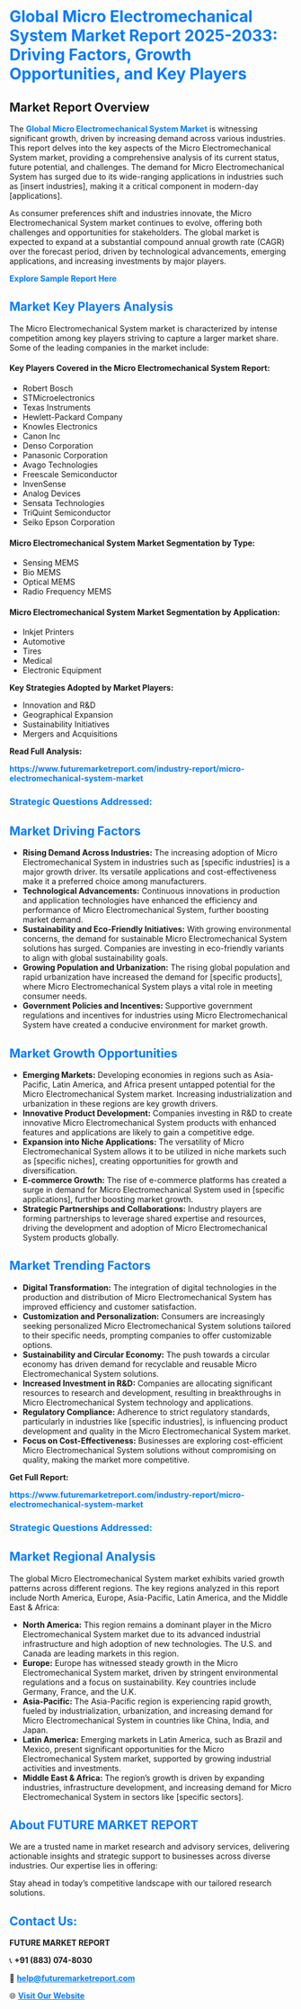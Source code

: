 <h1 style="color: #007BFF;">Global Micro Electromechanical System Market Report 2025-2033: Driving Factors, Growth Opportunities, and Key Players</h1>

<section id="overview">
<h2>Market Report Overview</h2>
<p>The <a href="https://www.futuremarketreport.com/industry-report/micro-electromechanical-system-market" style="color: #007BFF; text-decoration: none;"><strong>Global Micro Electromechanical System Market</strong></a> is witnessing significant growth, driven by increasing demand across various industries. This report delves into the key aspects of the Micro Electromechanical System market, providing a comprehensive analysis of its current status, future potential, and challenges. The demand for Micro Electromechanical System has surged due to its wide-ranging applications in industries such as [insert industries], making it a critical component in modern-day [applications].</p>
<p>As consumer preferences shift and industries innovate, the Micro Electromechanical System market continues to evolve, offering both challenges and opportunities for stakeholders. The global market is expected to expand at a substantial compound annual growth rate (CAGR) over the forecast period, driven by technological advancements, emerging applications, and increasing investments by major players.</p>
</section>

<section id="overview">
<p><a href="https://www.futuremarketreport.com/request-sample/reportId=88827" style="color: #007BFF; text-decoration: none;"><strong>Explore Sample Report Here</strong></a></p>
</section>

<section id="key-players">
<h2 style="color: #007BFF;">Market Key Players Analysis</h2>
<p>The Micro Electromechanical System market is characterized by intense competition among key players striving to capture a larger market share. Some of the leading companies in the market include:</p>
<h4>Key Players Covered in the Micro Electromechanical System Report:</h4>
<ul><li>Robert Bosch</li><li>STMicroelectronics</li><li>Texas Instruments</li><li>Hewlett-Packard Company</li><li>Knowles Electronics</li><li>Canon Inc</li><li>Denso Corporation</li><li>Panasonic Corporation</li><li>Avago Technologies</li><li>Freescale Semiconductor</li><li>InvenSense</li><li>Analog Devices</li><li>Sensata Technologies</li><li>TriQuint Semiconductor</li><li>Seiko Epson Corporation</li></ul>
<h4>Micro Electromechanical System Market Segmentation by Type:</h4>
<ul><li>Sensing MEMS</li><li>Bio MEMS</li><li>Optical MEMS</li><li>Radio Frequency MEMS</li></ul>

<h4>Micro Electromechanical System Market Segmentation by Application:</h4>
<ul><li>Inkjet Printers</li><li>Automotive</li><li>Tires</li><li>Medical</li><li>Electronic Equipment</li></ul>
<p><strong>Key Strategies Adopted by Market Players:</strong></p>
<ul>
<li>Innovation and R&D</li>
<li>Geographical Expansion</li>
<li>Sustainability Initiatives</li>
<li>Mergers and Acquisitions</li>
</ul>
</section>

<section>
<p><strong>Read Full Analysis: </strong></p><a href="https://www.futuremarketreport.com/industry-report/micro-electromechanical-system-market" style="color: #007BFF; text-decoration: none;"><strong>https://www.futuremarketreport.com/industry-report/micro-electromechanical-system-market</strong></a>
<h3 style="color: #007BFF;">Strategic Questions Addressed:</h3>
</section>

<section id="driving-factors">
<h2 style="color: #007BFF;">Market Driving Factors</h2>
<ul>
<li><strong>Rising Demand Across Industries:</strong> The increasing adoption of Micro Electromechanical System in industries such as [specific industries] is a major growth driver. Its versatile applications and cost-effectiveness make it a preferred choice among manufacturers.</li>
<li><strong>Technological Advancements:</strong> Continuous innovations in production and application technologies have enhanced the efficiency and performance of Micro Electromechanical System, further boosting market demand.</li>
<li><strong>Sustainability and Eco-Friendly Initiatives:</strong> With growing environmental concerns, the demand for sustainable Micro Electromechanical System solutions has surged. Companies are investing in eco-friendly variants to align with global sustainability goals.</li>
<li><strong>Growing Population and Urbanization:</strong> The rising global population and rapid urbanization have increased the demand for [specific products], where Micro Electromechanical System plays a vital role in meeting consumer needs.</li>
<li><strong>Government Policies and Incentives:</strong> Supportive government regulations and incentives for industries using Micro Electromechanical System have created a conducive environment for market growth.</li>
</ul>
</section>

<section id="growth-opportunities">
<h2 style="color: #007BFF;">Market Growth Opportunities</h2>
<ul>
<li><strong>Emerging Markets:</strong> Developing economies in regions such as Asia-Pacific, Latin America, and Africa present untapped potential for the Micro Electromechanical System market. Increasing industrialization and urbanization in these regions are key growth drivers.</li>
<li><strong>Innovative Product Development:</strong> Companies investing in R&D to create innovative Micro Electromechanical System products with enhanced features and applications are likely to gain a competitive edge.</li>
<li><strong>Expansion into Niche Applications:</strong> The versatility of Micro Electromechanical System allows it to be utilized in niche markets such as [specific niches], creating opportunities for growth and diversification.</li>
<li><strong>E-commerce Growth:</strong> The rise of e-commerce platforms has created a surge in demand for Micro Electromechanical System used in [specific applications], further boosting market growth.</li>
<li><strong>Strategic Partnerships and Collaborations:</strong> Industry players are forming partnerships to leverage shared expertise and resources, driving the development and adoption of Micro Electromechanical System products globally.</li>
</ul>
</section>

<section id="trending-factors">
<h2 style="color: #007BFF;">Market Trending Factors</h2>
<ul>
<li><strong>Digital Transformation:</strong> The integration of digital technologies in the production and distribution of Micro Electromechanical System has improved efficiency and customer satisfaction.</li>
<li><strong>Customization and Personalization:</strong> Consumers are increasingly seeking personalized Micro Electromechanical System solutions tailored to their specific needs, prompting companies to offer customizable options.</li>
<li><strong>Sustainability and Circular Economy:</strong> The push towards a circular economy has driven demand for recyclable and reusable Micro Electromechanical System solutions.</li>
<li><strong>Increased Investment in R&D:</strong> Companies are allocating significant resources to research and development, resulting in breakthroughs in Micro Electromechanical System technology and applications.</li>
<li><strong>Regulatory Compliance:</strong> Adherence to strict regulatory standards, particularly in industries like [specific industries], is influencing product development and quality in the Micro Electromechanical System market.</li>
<li><strong>Focus on Cost-Effectiveness:</strong> Businesses are exploring cost-efficient Micro Electromechanical System solutions without compromising on quality, making the market more competitive.</li>
</ul>
</section>

<section>
<p><strong>Get Full Report: </strong></p><a href="https://www.futuremarketreport.com/industry-report/micro-electromechanical-system-market" style="color: #007BFF; text-decoration: none;"><strong>https://www.futuremarketreport.com/industry-report/micro-electromechanical-system-market</strong></a>
<h3 style="color: #007BFF;">Strategic Questions Addressed:</h3>
</section>


<section id="regional-analysis">
<h2 style="color: #007BFF;">Market Regional Analysis</h2>
<p>The global Micro Electromechanical System market exhibits varied growth patterns across different regions. The key regions analyzed in this report include North America, Europe, Asia-Pacific, Latin America, and the Middle East & Africa:</p>
<ul>
<li><strong>North America:</strong> This region remains a dominant player in the Micro Electromechanical System market due to its advanced industrial infrastructure and high adoption of new technologies. The U.S. and Canada are leading markets in this region.</li>
<li><strong>Europe:</strong> Europe has witnessed steady growth in the Micro Electromechanical System market, driven by stringent environmental regulations and a focus on sustainability. Key countries include Germany, France, and the U.K.</li>
<li><strong>Asia-Pacific:</strong> The Asia-Pacific region is experiencing rapid growth, fueled by industrialization, urbanization, and increasing demand for Micro Electromechanical System in countries like China, India, and Japan.</li>
<li><strong>Latin America:</strong> Emerging markets in Latin America, such as Brazil and Mexico, present significant opportunities for the Micro Electromechanical System market, supported by growing industrial activities and investments.</li>
<li><strong>Middle East & Africa:</strong> The region’s growth is driven by expanding industries, infrastructure development, and increasing demand for Micro Electromechanical System in sectors like [specific sectors].</li>
</ul>
</section>

<footer>
<h2 style="color: #007BFF;">About FUTURE MARKET REPORT</h2>
<p>We are a trusted name in market research and advisory services, delivering actionable insights and strategic support to businesses across diverse industries. Our expertise lies in offering:</p>

<p>Stay ahead in today’s competitive landscape with our tailored research solutions.</p>

<h2 style="color: #007BFF;">Contact Us:</h2>
<p><strong>FUTURE MARKET REPORT</strong></p>
<p>📞 <strong>+91 (883) 074-8030</strong></p>
<p>📧 <strong><a href="mailto:help@futuremarketreport.com" style="color: #007BFF;">help@futuremarketreport.com</a></strong></p>
<p>🌐 <strong><a href="https://www.futuremarketreport.com/" style="color: #007BFF;">Visit Our Website</a></strong></p>
</footer>